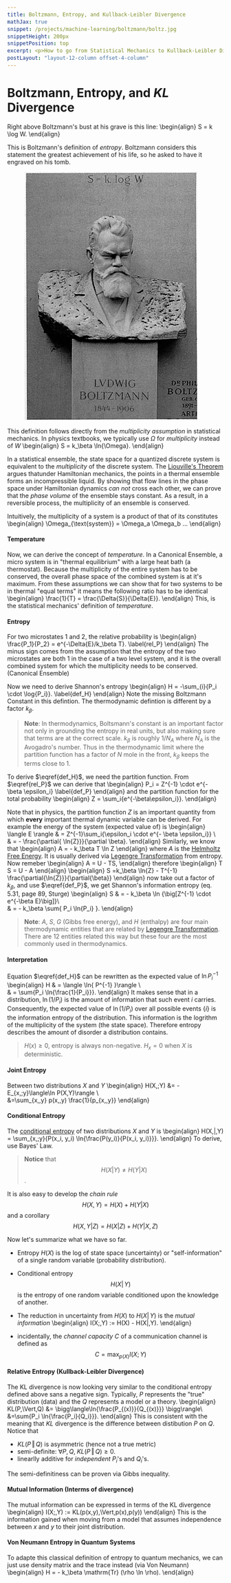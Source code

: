 ```yaml
---
title: Boltzmann, Entropy, and Kullback-Leibler Divergence
mathJax: true
snippet: /projects/machine-learning/boltzmann/boltz.jpg
snippetHeight: 200px
snippetPosition: top
excerpt: <p>How to go from Statistical Mechanics to Kullback-Leibler Divergence</p>
postLayout: "layout-12-column offset-4-column"
---
```



<h1 class="float float-right float-12-column">Boltzmann, Entropy, and <em>KL</em> Divergence</h1>

Right above Boltzmann's bust at his grave is this line:
\begin{align}
S = k \log W.
\end{align}

This is Boltzmann's definition of *entropy*. Boltzmann considers this 
statement the greatest achievement of his life, so he asked to have it 
engraved on his tomb.

<figure class="float float-left float-5-column">
    <img alt="escherpad real-time server architecture" src="/projects/machine-learning/boltzmann/boltz.jpg">
</figure>

This definition follows directly from the *multiplicity assumption* in 
statistical mechanics. In physics textbooks, we typically use $\Omega$ 
for *multiplicity* instead of $W$
\begin{align}
S = k_\beta \ln{\Omega}.
\end{align}

In a statistical ensemble, the state space for a quantized discrete system
is equivalent to the *multiplicity* of the discrete system. The [Liouville's 
Theorem] argues thatunder Hamiltonian mechanics, the points in a thermal ensemble
forms an incompressible liquid. By showing that flow lines in the phase space
under Hamiltonian dynamics *can not* cross each other, we can prove that the
*phase volume* of the ensemble stays constant. As a result, in a reversible process,
the multiplicity of an ensemble is conserved.

[Liouville's Theorem]: https://en.wikipedia.org/wiki/Liouville's_theorem_(Hamiltonian)

Intuitively, the multiplicity of a system is a product of that of its constitutes
\begin{align}
\Omega_{\text{system}} = \Omega_a \Omega_b ...
\end{align}

#### Temperature

Now, we can derive the concept of *temperature*. In a Canonical Ensemble,
a micro system is in "thermal equilibrium" with a large heat bath (a thermostat).
Because the multiplicity of the entire system has to be conserved, the overall
phase space of the combined system is at it's maximum. From these assumptions
we can show that for two systems to be in thermal "equal terms" it means the following
ratio has to be identical
\begin{align}
\frac{1}{T} = \frac{\Delta{S}}{\Delta{E}}.
\end{align}
This, is the statistical mechanics' definition of *temperature*.

#### Entropy

For two microstates $1$ and $2$, the relative probability is
\begin{align}
\frac{P_1}{P_2} = e^{-\Delta{E}/k_\beta T}. \label{rel_P}
\end{align}
The minus sign comes from the assumption that the entropy of the 
two microstates are both 1 in the case of a two level system, and
it is the overall combined system for which the multiplicity 
needs to be conserved. (Canonical Ensemble)

Now we need to derive Shannon's entropy 
\begin{align}
H = -\sum_{i}{P_i \cdot \log{P_i}}. \label{def_H}
\end{align} Note the missing Boltzmann Constant
in this defintion. The thermodynamic defintion is different by
a factor $k_\beta$.

> **Note**: 
In thermodynamics, Boltsmann's constant is an important factor not 
only in grounding the entropy in real units, but also making sure
that terms are at the correct scale. $k_\beta$ is roughly $1/N_A$ 
where $N_A$ is the Avogadro's number. Thus in the thermodynamic 
limit where the partition function has a factor of $N \;\mathrm{mole}$
in the front, $k_\beta$ keeps the terms close to 1.

To derive $\eqref{def_H}$, we need the partition function. From 
$\eqref{rel_P}$ we can derive that 
\begin{align}
P_i = Z^{-1} \cdot e^{- \beta \epsilon_i} \label{def_P}
\end{align}
and the partition function for the total probability 
\begin{align}
Z = \sum_i{e^{-\beta\epsilon_i}}.
\end{align}

Note that in physics, the partition function $Z$ is an important 
quantity from which **every** important thermal dynamic variable 
can be derived. For example the energy of the system (expected
value of) is
\begin{align}
\langle E \rangle
& = Z^{-1}\sum_i{\epsilon_i \cdot e^{- \beta \epsilon_i}} \\\
& = - \frac{\partial{ \ln{Z}}}{\partial \beta}.
\end{align}
Similarly, we know that
\begin{align}
A = - k_\beta T \ln Z
\end{align} where $A$ is the [Helmholtz Free Energy]. It is usually 
derived via [Legengre Transformation] from entropy. Now remeber
\begin{align}
A = U - TS,
\end{align} therefore
\begin{align}
T S = U - A
\end{align}
\begin{align}
S =k_\beta \ln{Z} - T^{-1} \frac{\partial{\ln{Z}}}{\partial{\beta}}
\end{align} now take out a factor of $k_\beta$, and use $\eqref{def_P}$, 
we get Shannon's information entropy (eq. 5.31, page 89, Sturge)
\begin{align}
S & = - k_\beta \ln {\big[Z^{-1} \cdot e^{-\beta E}\big]}\\\
& = - k_\beta \sum{
P_i \ln{P_i}
}.
\end{align}

> **Note**:
$A$, $S$, $G$ (Gibbs free energy), and $H$ (enthalpy) are four main 
thermodynamic entities that are related by [Legengre Transformation]. 
There are 12 entities related this way but these four are the most 
commonly used in thermodynamics.


[Helmholtz Free Energy]: //wikipedia.org/wiki/Helmholtz_free_energy
[Legengre Transformation]: //wikipedia.org/wiki/Lagrange_Transformation

#### Interpretation

Equation $\eqref{def_H}$ can be rewritten as the expected value of 
$\ln{P_i^{-1}}$
\begin{align}
H & = \langle \ln{ P^{-1} }\rangle \\\
  & = \sum{P_i \ln{\frac{1}{P_i}}}.
\end{align}
It makes sense that in a distribution, $\ln{(1/P_i)}$ is the amount 
of information that such event $i$ carries. Consequently, the expected
value of $\ln(1/P_i)$ over all possible events $\{i\}$ is the information
entropy of the distribution. This information is the logrithm of the 
multiplicity of the system (the state space). Therefore entropy describes
the amount of disorder a distribution contains. 

> $H(x) \ge 0$, entropy is always non-negative. $H_x = 0$ when $X$ is deterministic.

#### Joint Entropy

Between two distributions $X$ and $Y$
\begin{align}
H(X,\;Y) &= - E_{x,\;y}\langle\ln P(X,Y)\rangle \\\
&=\sum_{x,\,y} p(x,\,y) \frac{1}{p_{x,\,y}}
\end{align}

#### Conditional Entropy 

The [conditional entropy] of two distributions $X$ and $Y$ is
\begin{align}
H(X\,|\,Y) = \sum_{x,\;y}{P(x_i, y_i) \ln{\frac{P(y_i)}{P(x_i, y_i)}}}.
\end{align}
To derive, use Bayes' Law. 

> **Notice** that $$
H(X|Y)\neq H(Y|X)
$$.

[conditional entropy]: //en.wikipedia.org/wiki/Conditional_entropy 

It is also easy to develop the *chain rule*
$$H(X, Y ) = H(X) + H(Y |X)$$ 
and a corollary
$$H(X, Y |Z) = H(X|Z) + H(Y |X, Z)$$

Now let's summarize what we have so far.

- Entropy $H(X)$ is the log of state space (uncertainty) or "self-information" of a single random variable (probability distribution). 
- Conditional entropy $$
H(X|\,Y)
$$ is the entropy of one random variable conditioned upon the knowledge of another.

- The reduction in uncertainty from $H(X)$ to $H(X|\,Y)$ is the *mutual information*
\begin{align}
I(X;\,Y) := H(X) - H(X|\,Y).
\end{align}

- incidentally, the *channel capacity* $C$ of a communication channel is defined as $$C = \max_{p(X)} I(X;\,Y)$$

#### Relative Entropy (Kullback-Leibler Divergence)

The KL divergence is now looking very similar to the conditional
entropy defined above sans a negative sign. Typically, $P$ represents the "true" 
distribution (data) and the $Q$ represents a model or a theory.
\begin{align}
KL(P\,\Vert\,Q) &= \bigg\langle\ln{\frac{P_{(x)}}{Q_{(x)}}} \bigg\rangle\\\
&=\sum{P_i \ln{\frac{P_i}{Q_i}}}.
\end{align}
This is consistent with the meaning that $KL$ divergence is the
difference between distibution $P$ on $Q$. Notice that

- $KL(P\,\Vert\,Q)$ is asymmetric (hence not a true metric)
- semi-definite: $\forall P, Q,\; KL(P\,\Vert\,Q) \ge 0.$
- linearlly additive for *independent* $P_i$'s and $Q_i$'s.

The semi-definitiness can be proven via Gibbs inequality.

#### Mutual Information (Interms of divergence)

The mutual information can be expressed in terms of the KL divergence
\begin{align}
I(X;\,Y) := KL(p(x,y)\,\Vert\,p(x)\,p(y))
\end{align}
This is the information gained when moving from a model that assumes independence between $x$ and $y$ to their joint distribution. 

#### Von Neumann Entropy in Quantum Systems

To adapte this classical definition of entropy to quantum mechanics,
we can just use density matrix and the trace instead (via Von Neumann)
\begin{align}
H = - k_\beta \mathrm{Tr} (\rho \ln \rho).
\end{align}



[^1]: http://www.ece.tufts.edu/~maivu/ES250/1-entropy.pdf